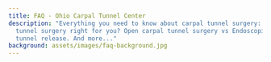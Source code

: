 ```yaml
---
title: FAQ - Ohio Carpal Tunnel Center
description: "Everything you need to know about carpal tunnel surgery: Is carpal
  tunnel surgery right for you? Open carpal tunnel surgery vs Endoscopic carpal
  tunnel release. And more..."
background: assets/images/faq-background.jpg
---
```

